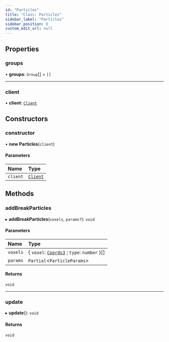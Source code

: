```yaml
---
id: "Particles"
title: "Class: Particles"
sidebar_label: "Particles"
sidebar_position: 0
custom_edit_url: null
---
```


## Properties

### groups

• **groups**: `Group`[] = `[]`

___

### client

• **client**: [`Client`](Client.md)

## Constructors

### constructor

• **new Particles**(`client`)

#### Parameters

| Name | Type |
| :------ | :------ |
| `client` | [`Client`](Client.md) |

## Methods

### addBreakParticles

▸ **addBreakParticles**(`voxels`, `params?`): `void`

#### Parameters

| Name | Type |
| :------ | :------ |
| `voxels` | { `voxel`: [`Coords3`](../modules.md#coords3-336) ; `type`: `number`  }[] |
| `params` | `Partial`<`ParticleParams`\> |

#### Returns

`void`

___

### update

▸ **update**(): `void`

#### Returns

`void`
